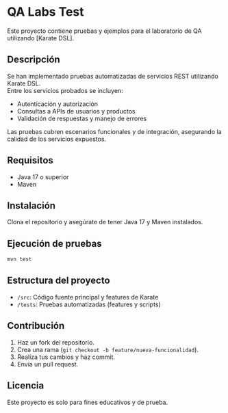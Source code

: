 # QA Labs Test

Este proyecto contiene pruebas y ejemplos para el laboratorio de QA utilizando [Karate DSL].

## Descripción

Se han implementado pruebas automatizadas de servicios REST utilizando Karate DSL.  
Entre los servicios probados se incluyen:
- Autenticación y autorización
- Consultas a APIs de usuarios y productos
- Validación de respuestas y manejo de errores

Las pruebas cubren escenarios funcionales y de integración, asegurando la calidad de los servicios expuestos.

## Requisitos

- Java 17 o superior
- Maven

## Instalación

Clona el repositorio y asegúrate de tener Java 17 y Maven instalados.

## Ejecución de pruebas

```bash
mvn test
```

## Estructura del proyecto

- `/src`: Código fuente principal y features de Karate
- `/tests`: Pruebas automatizadas (features y scripts)

## Contribución

1. Haz un fork del repositorio.
2. Crea una rama (`git checkout -b feature/nueva-funcionalidad`).
3. Realiza tus cambios y haz commit.
4. Envía un pull request.

## Licencia

Este proyecto es solo para fines educativos y de prueba.
